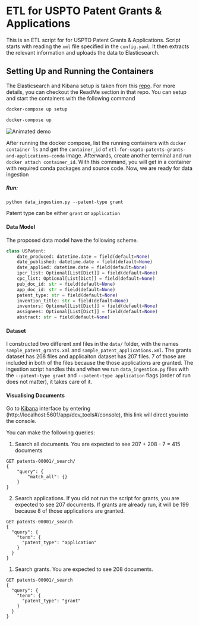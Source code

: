 # ETL for USPTO Patent Grants & Applications
This is an ETL script for for USPTO Patent Grants & Applications. Script starts with reading the ```xml``` file specified in the ```config.yaml```. It then extracts the relevant information and uploads the data to Elasticsearch.

## Setting Up and Running the Containers
The Elasticsearch and Kibana setup is taken from this [repo](https://github.com/deviantony/docker-elk). For more details, you can checkout the ReadMe section in that repo. You can setup and start the containers with the following command
```sh
docker-compose up setup
```

```sh
docker-compose up
```

![Animated demo](https://user-images.githubusercontent.com/3299086/155972072-0c89d6db-707a-47a1-818b-5f976565f95a.gif)

After running the docker compose, list the running containers with ```docker container ls``` and get the ```container_id``` of ```etl-for-uspto-patents-grants-and-applications-conda``` image. Afterwards, create another terminal and run ```docker attach container_id```. With this command, you will get in a container with required conda packages and source code. Now, we are ready for data ingestion

##### Run:
```python data_ingestion.py --patent-type grant```

Patent type can be either ```grant``` or ```application```

#### Data Model

The proposed data model have the following scheme.

``` python
class USPatent:
    date_produced: datetime.date = field(default=None)
    date_published: datetime.date = field(default=None)
    date_applied: datetime.date = field(default=None)
    ipcr_list: Optional[List[Dict]] = field(default=None)
    cpc_list: Optional[List[Dict]] = field(default=None)
    pub_doc_id: str = field(default=None)
    app_doc_id: str = field(default=None)
    patent_type: str = field(default=None)
    invention_title: str = field(default=None)
    inventors: Optional[List[Dict]] = field(default=None)
    assignees: Optional[List[Dict]] = field(default=None)
    abstract: str = field(default=None)
```

#### Dataset
I constructed two different xml files in the ```data/``` folder, with the names ```sample_patent_grants.xml``` and ```sample_patent_applications.xml```. The grants dataset has 208 files and applicaiton dataset has 207 files. 7 of those are included in both of the files because the those applications are granted. The ingestion script handles this and when we run ```data_ingestion.py``` files with the ```--patent-type grant``` and ```--patent-type application``` flags (order of run does not matter), it takes care of it.

#### Visualising Documents
Go to [Kibana](http://localhost:5601/app/dev_tools#/console) interface by entering (http://localhost:5601/app/dev_tools#/console), this link will direct you into the console.

You can make the following queries:

1) Search all documents. You are expected to see 207 + 208 - 7 = 415 documents

```
GET patents-00001/_search/
{
    "query": {
        "match_all": {}
    }
}
```
2) Search applications. If you did not run the script for grants, you are expected to see 207 documents. If grants are already run, it will be 199 because 8 of those applications are granted.
```
GET patents-00001/_search
{
  "query": {
    "term": {
      "patent_type": "application"
    }
  }
}
```

1) Search grants. You are expected to see 208 documents.
```
GET patents-00001/_search
{
  "query": {
    "term": {
      "patent_type": "grant"
    }
  }
}
```



